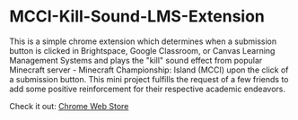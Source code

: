 # MCCI-Kill-Sound-LMS-Extension

This is a simple chrome extension which determines when a submission button is clicked in Brightspace, Google Classroom, or Canvas Learning Management Systems and plays the "kill" sound effect from popular Minecraft server - Minecraft Championship: Island (MCCI) upon the click of a submission button. This mini project fulfills the request of a few friends to add some positive reinforcement for their respective academic endeavors.

Check it out: [Chrome Web Store](https://chromewebstore.google.com/detail/mcci-kill-sound-lms-exten/kocelpkjababefelbcbkijgokiencpom?authuser=0&hl=en&pli=1)

